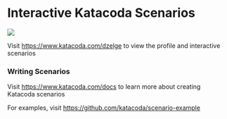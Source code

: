 # Interactive Katacoda Scenarios

[![](http://shields.katacoda.com/katacoda/dzelge/count.svg)](https://www.katacoda.com/dzelge "Get your profile on Katacoda.com")

Visit https://www.katacoda.com/dzelge to view the profile and interactive scenarios

### Writing Scenarios
Visit https://www.katacoda.com/docs to learn more about creating Katacoda scenarios

For examples, visit https://github.com/katacoda/scenario-example
